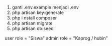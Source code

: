 1. ganti .env.example menjadi .env
2. php artisan key:generate
3. php i nstall composer
4. php artisan migrate
5. php artisan db:seed

user role = "Siswa"
admin role = "Kaprog / hubin"
